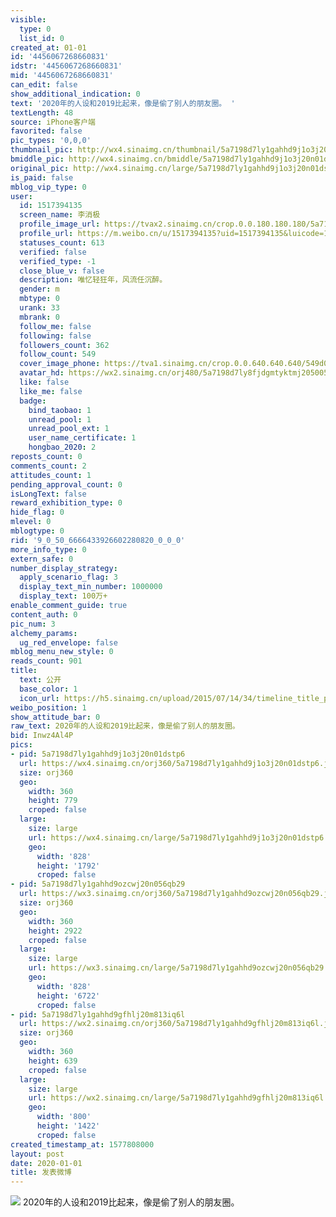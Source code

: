 ```yaml
---
visible:
  type: 0
  list_id: 0
created_at: 01-01
id: '4456067268660831'
idstr: '4456067268660831'
mid: '4456067268660831'
can_edit: false
show_additional_indication: 0
text: '2020年的人设和2019比起来，像是偷了别人的朋友圈。 '
textLength: 48
source: iPhone客户端
favorited: false
pic_types: '0,0,0'
thumbnail_pic: http://wx4.sinaimg.cn/thumbnail/5a7198d7ly1gahhd9j1o3j20n01dstp6.jpg
bmiddle_pic: http://wx4.sinaimg.cn/bmiddle/5a7198d7ly1gahhd9j1o3j20n01dstp6.jpg
original_pic: http://wx4.sinaimg.cn/large/5a7198d7ly1gahhd9j1o3j20n01dstp6.jpg
is_paid: false
mblog_vip_type: 0
user:
  id: 1517394135
  screen_name: 李消极
  profile_image_url: https://tvax2.sinaimg.cn/crop.0.0.180.180.180/5a7198d7ly8fjdgmtyktmj20500500so.jpg?KID=imgbed,tva&Expires=1606399217&ssig=mm5qVT9M2D
  profile_url: https://m.weibo.cn/u/1517394135?uid=1517394135&luicode=10000011&lfid=2304131517394135_-_WEIBO_SECOND_PROFILE_WEIBO
  statuses_count: 613
  verified: false
  verified_type: -1
  close_blue_v: false
  description: 唯忆轻狂年，风流任沉醉。
  gender: m
  mbtype: 0
  urank: 33
  mbrank: 0
  follow_me: false
  following: false
  followers_count: 362
  follow_count: 549
  cover_image_phone: https://tva1.sinaimg.cn/crop.0.0.640.640.640/549d0121tw1egm1kjly3jj20hs0hsq4f.jpg
  avatar_hd: https://wx2.sinaimg.cn/orj480/5a7198d7ly8fjdgmtyktmj20500500so.jpg
  like: false
  like_me: false
  badge:
    bind_taobao: 1
    unread_pool: 1
    unread_pool_ext: 1
    user_name_certificate: 1
    hongbao_2020: 2
reposts_count: 0
comments_count: 2
attitudes_count: 1
pending_approval_count: 0
isLongText: false
reward_exhibition_type: 0
hide_flag: 0
mlevel: 0
mblogtype: 0
rid: '9_0_50_6666433926602280820_0_0_0'
more_info_type: 0
extern_safe: 0
number_display_strategy:
  apply_scenario_flag: 3
  display_text_min_number: 1000000
  display_text: 100万+
enable_comment_guide: true
content_auth: 0
pic_num: 3
alchemy_params:
  ug_red_envelope: false
mblog_menu_new_style: 0
reads_count: 901
title:
  text: 公开
  base_color: 1
  icon_url: https://h5.sinaimg.cn/upload/2015/07/14/34/timeline_title_public_default.png
weibo_position: 1
show_attitude_bar: 0
raw_text: 2020年的人设和2019比起来，像是偷了别人的朋友圈。 ​​​
bid: Inwz4Al4P
pics:
- pid: 5a7198d7ly1gahhd9j1o3j20n01dstp6
  url: https://wx4.sinaimg.cn/orj360/5a7198d7ly1gahhd9j1o3j20n01dstp6.jpg
  size: orj360
  geo:
    width: 360
    height: 779
    croped: false
  large:
    size: large
    url: https://wx4.sinaimg.cn/large/5a7198d7ly1gahhd9j1o3j20n01dstp6.jpg
    geo:
      width: '828'
      height: '1792'
      croped: false
- pid: 5a7198d7ly1gahhd9ozcwj20n056qb29
  url: https://wx3.sinaimg.cn/orj360/5a7198d7ly1gahhd9ozcwj20n056qb29.jpg
  size: orj360
  geo:
    width: 360
    height: 2922
    croped: false
  large:
    size: large
    url: https://wx3.sinaimg.cn/large/5a7198d7ly1gahhd9ozcwj20n056qb29.jpg
    geo:
      width: '828'
      height: '6722'
      croped: false
- pid: 5a7198d7ly1gahhd9gfhlj20m813iq6l
  url: https://wx2.sinaimg.cn/orj360/5a7198d7ly1gahhd9gfhlj20m813iq6l.jpg
  size: orj360
  geo:
    width: 360
    height: 639
    croped: false
  large:
    size: large
    url: https://wx2.sinaimg.cn/large/5a7198d7ly1gahhd9gfhlj20m813iq6l.jpg
    geo:
      width: '800'
      height: '1422'
      croped: false
created_timestamp_at: 1577808000
layout: post
date: 2020-01-01
title: 发表微博
---
```


![](http://wx4.sinaimg.cn/large/5a7198d7ly1gahhd9j1o3j20n01dstp6.jpg)
2020年的人设和2019比起来，像是偷了别人的朋友圈。 
